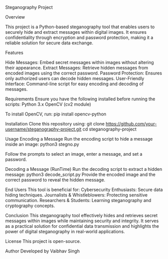 Steganography Project

Overview

This project is a Python-based steganography tool that enables users to securely hide and extract messages within digital images. It ensures confidentiality through encryption and password protection, making it a reliable solution for secure data exchange.

Features

Hide Messages: Embed secret messages within images without altering their appearance.
Extract Messages: Retrieve hidden messages from encoded images using the correct password.
Password Protection: Ensures only authorized users can decode hidden messages.
User-Friendly Interface: Command-line script for easy encoding and decoding of messages.

Requirements
Ensure you have the following installed before running the scripts:
Python 3.x
OpenCV (cv2 module)

To install OpenCV, run:
pip install opencv-python

Installation
Clone this repository using:
git clone https://github.com/your-username/steganography-project.git
cd steganography-project

Usage
Encoding a Message
Run the encoding script to hide a message inside an image:
python3 stegno.py

Follow the prompts to select an image, enter a message, and set a password.

Decoding a Message (RunTime)
Run the decoding script to extract a hidden message:
python3 decode_script.py
Provide the encoded image and the correct password to reveal the hidden message.

End Users
This tool is beneficial for:
Cybersecurity Enthusiasts: Secure data hiding techniques.
Journalists & Whistleblowers: Protecting sensitive communication.
Researchers & Students: Learning steganography and cryptography concepts.

Conclusion
This steganography tool effectively hides and retrieves secret messages within images while maintaining security and integrity. It serves as a practical solution for confidential data transmission and highlights the power of digital steganography in real-world applications.

License
This project is open-source.

Author
Developed by Vaibhav Singh
